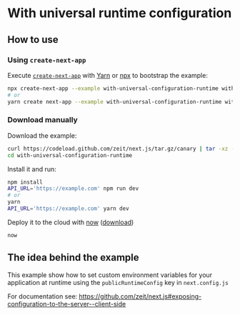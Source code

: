 # With universal runtime configuration

## How to use

### Using `create-next-app`

Execute [`create-next-app`](https://github.com/segmentio/create-next-app) with [Yarn](https://yarnpkg.com/lang/en/docs/cli/create/) or [npx](https://github.com/zkat/npx#readme) to bootstrap the example:

```bash
npx create-next-app --example with-universal-configuration-runtime with-universal-configuration-runtime-app
# or
yarn create next-app --example with-universal-configuration-runtime with-universal-configuration-runtime-app
```

### Download manually

Download the example:

```bash
curl https://codeload.github.com/zeit/next.js/tar.gz/canary | tar -xz --strip=2 next.js-canary/examples/with-universal-configuration-runtime
cd with-universal-configuration-runtime
```

Install it and run:

```bash
npm install
API_URL='https://example.com' npm run dev
# or
yarn
API_URL='https://example.com' yarn dev
```

Deploy it to the cloud with [now](https://zeit.co/now) ([download](https://zeit.co/download))

```bash
now
```

## The idea behind the example

This example show how to set custom environment variables for your application at runtime using the `publicRuntimeConfig` key in `next.config.js`

For documentation see: https://github.com/zeit/next.js#exposing-configuration-to-the-server--client-side

